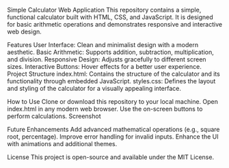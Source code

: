 Simple Calculator Web Application
This repository contains a simple, functional calculator built with HTML, CSS, and JavaScript. It is designed for basic arithmetic operations and demonstrates responsive and interactive web design.

Features
User Interface: Clean and minimalist design with a modern aesthetic.
Basic Arithmetic: Supports addition, subtraction, multiplication, and division.
Responsive Design: Adjusts gracefully to different screen sizes.
Interactive Buttons: Hover effects for a better user experience.
Project Structure
index.html: Contains the structure of the calculator and its functionality through embedded JavaScript.
styles.css: Defines the layout and styling of the calculator for a visually appealing interface.

How to Use
Clone or download this repository to your local machine.
Open index.html in any modern web browser.
Use the on-screen buttons to perform calculations.
Screenshot

Future Enhancements
Add advanced mathematical operations (e.g., square root, percentage).
Improve error handling for invalid inputs.
Enhance the UI with animations and additional themes.

License
This project is open-source and available under the MIT License.
